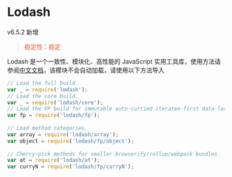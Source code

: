 # Lodash

v6.5.2 新增

> <font color="#FF34FF17">稳定性：稳定</font>

Lodash 是一个一致性、模块化、高性能的 JavaScript 实用工具库，使用方法请参阅[中文文档](https://www.lodashjs.com/)，该模块不会自动加载，请使用以下方法导入
```js
// Load the full build.
var _ = require('lodash');
// Load the core build.
var _ = require('lodash/core');
// Load the FP build for immutable auto-curried iteratee-first data-last methods.
var fp = require('lodash/fp');
 
// Load method categories.
var array = require('lodash/array');
var object = require('lodash/fp/object');
 
// Cherry-pick methods for smaller browserify/rollup/webpack bundles.
var at = require('lodash/at');
var curryN = require('lodash/fp/curryN');
```
